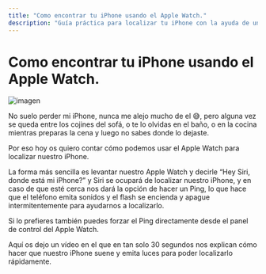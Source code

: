 ```yaml
---
title: "Como encontrar tu iPhone usando el Apple Watch."
description: "Guía práctica para localizar tu iPhone con la ayuda de un Apple Watch."
---
```


# Como encontrar tu iPhone usando el Apple Watch.

![imagen](https://cdn-images-1.medium.com/max/800/0*AsEksmdI-pQM5ZJf.jpg)

No suelo perder mi iPhone, nunca me alejo mucho de el 😅, pero alguna vez se queda entre los cojines del sofá, o te lo olvidas en el baño, o en la cocina mientras preparas la cena y luego no sabes donde lo dejaste.

Por eso hoy os quiero contar cómo podemos usar el Apple Watch para localizar nuestro iPhone.

La forma más sencilla es levantar nuestro Apple Watch y decirle “Hey Siri, donde está mi iPhone?” y Siri se ocupará de localizar nuestro iPhone, y en caso de que esté cerca nos dará la opción de hacer un Ping, lo que hace que el teléfono emita sonidos y el flash se encienda y apague intermitentemente para ayudarnos a localizarlo.

Si lo prefieres también puedes forzar el Ping directamente desde el panel de control del Apple Watch.

Aquí os dejo un vídeo en el que en tan solo 30 segundos nos explican cómo hacer que nuestro iPhone suene y emita luces para poder localizarlo rápidamente.